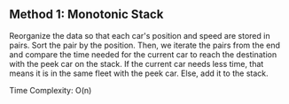 ## Method 1: Monotonic Stack

Reorganize the data so that each car's position and speed are stored in pairs. Sort the pair by the position. Then, we iterate the pairs from the end and compare the
time needed for the current car to reach the destination with the peek car on the stack. If the current car needs less time, that means it is in the same fleet with the
peek car. Else, add it to the stack.

Time Complexity: O(n)
